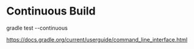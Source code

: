 # Continuous Build
gradle test --continuous

https://docs.gradle.org/current/userguide/command_line_interface.html
